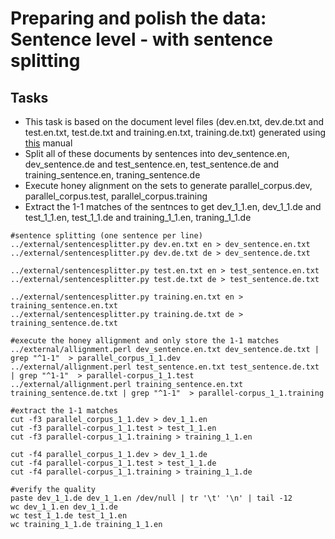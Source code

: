 # Preparing and polish the data: Sentence level - with sentence splitting

## Tasks
 * This task is based on the document level files (dev.en.txt, dev.de.txt and test.en.txt, test.de.txt and training.en.txt, training.de.txt) generated using [this](preparingProjectData_document.md) manual
 * Split all of these documents by sentences into dev_sentence.en, dev_sentence.de and test_sentence.en, test_sentence.de and training_sentence.en, traning_sentence.de
 * Execute honey alignment on the sets to generate parallel_corpus.dev, parallel_corpus.test, parallel_corpus.training
 * Extract the 1-1 matches of the sentnces to get dev_1_1.en, dev_1_1.de and test_1_1.en, test_1_1.de and training_1_1.en, traning_1_1.de

```
#sentence splitting (one sentence per line)
../external/sentencesplitter.py dev.en.txt en > dev_sentence.en.txt
../external/sentencesplitter.py dev.de.txt de > dev_sentence.de.txt

../external/sentencesplitter.py test.en.txt en > test_sentence.en.txt
../external/sentencesplitter.py test.de.txt de > test_sentence.de.txt

../external/sentencesplitter.py training.en.txt en > training_sentence.en.txt
../external/sentencesplitter.py training.de.txt de > training_sentence.de.txt

#execute the honey allignment and only store the 1-1 matches 
../external/allignment.perl dev_sentence.en.txt dev_sentence.de.txt | grep "^1-1"  > parallel_corpus_1_1.dev
../external/allignment.perl test_sentence.en.txt test_sentence.de.txt | grep "^1-1"  > parallel-corpus_1_1.test
../external/allignment.perl training_sentence.en.txt training_sentence.de.txt | grep "^1-1"  > parallel-corpus_1_1.training

#extract the 1-1 matches
cut -f3 parallel_corpus_1_1.dev > dev_1_1.en
cut -f3 parallel-corpus_1_1.test > test_1_1.en
cut -f3 parallel-corpus_1_1.training > training_1_1.en

cut -f4 parallel_corpus_1_1.dev > dev_1_1.de
cut -f4 parallel-corpus_1_1.test > test_1_1.de
cut -f4 parallel-corpus_1_1.training > training_1_1.de

#verify the quality 
paste dev_1_1.de dev_1_1.en /dev/null | tr '\t' '\n' | tail -12
wc dev_1_1.en dev_1_1.de
wc test_1_1.de test_1_1.en
wc training_1_1.de training_1_1.en
``` 
